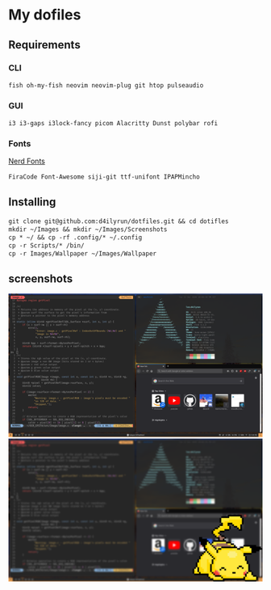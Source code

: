# My dofiles

## Requirements

### CLI

```
fish oh-my-fish neovim neovim-plug git htop pulseaudio
```

### GUI

```
i3 i3-gaps i3lock-fancy picom Alacritty Dunst polybar rofi  
```
### Fonts

[Nerd Fonts](https://www.nerdfonts.com/font-downloads)

```
FiraCode Font-Awesome siji-git ttf-unifont IPAPMincho
```

## Installing

```
git clone git@github.com:d4ilyrun/dotfiles.git && cd dotifles
mkdir ~/Images && mkdir ~/Images/Screenshots
cp * ~/ && cp -rf .config/* ~/.config
cp -r Scripts/* /bin/
cp -r Images/Wallpaper ~/Images/Wallpaper
```

## screenshots

![DesktopPreview](Images/desktop.png)
![LockPreview](Images/locked.png)
